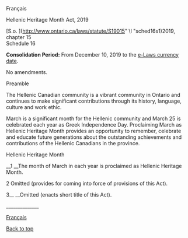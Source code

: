 [<a id="Top"></a>Français](http://www.ontario.ca/fr/lois/loi/19h15)

Hellenic Heritage Month Act, 2019

[S\.o\. ](http://www.ontario.ca/laws/statute/S19015" \l "sched16s1)2019, chapter 15  
Schedule 16

__Consolidation Period:__  From December 10, 2019 to the [e\-Laws currency date](http://www.e-laws.gov.on.ca/navigation?file=currencyDates&lang=en)\.

No amendments\.

Preamble

The Hellenic Canadian community is a vibrant community in Ontario and continues to make significant contributions through its history, language, culture and work ethic\.

March is a significant month for the Hellenic community and March 25 is celebrated each year as Greek Independence Day\.  Proclaiming March as Hellenic Heritage Month provides an opportunity to remember, celebrate and educate future generations about the outstanding achievements and contributions of the Hellenic Canadians in the province\.

Hellenic Heritage Month

__1 __The month of March in each year is proclaimed as Hellenic Heritage Month\.

2 Omitted \(provides for coming into force of provisions of this Act\)\.

3__ __Omitted \(enacts short title of this Act\)\.

\_\_\_\_\_\_\_\_\_\_\_\_\_\_

[Français](http://www.ontario.ca/fr/lois/loi/19h15)

[Back to top](#Top)

